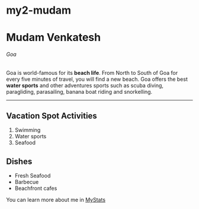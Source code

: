 # my2-mudam
# Mudam Venkatesh
###### Goa
Goa is world-famous for its **beach life**. From North to South of Goa for every five minutes of travel, you will find a new beach. Goa offers the best **water sports** and other adventures sports such as scuba diving, paragliding, parasailing, banana boat riding and snorkelling.

---
## Vacation Spot Activities
1. Swimming
2. Water sports
3. Seafood

## Dishes
- Fresh Seafood
- Barbecue
- Beachfront cafes


You can learn more about me in [MyStats](MyStats.md)